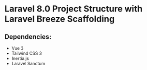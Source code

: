 # Laravel 8.0 Project Structure with Laravel Breeze Scaffolding
## Dependencies:
- Vue 3
- Tailwind CSS 3
- Inertia.js
- Laravel Sanctum